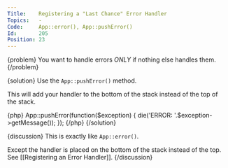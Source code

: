 ```yaml
---
Title:    Registering a "Last Chance" Error Handler
Topics:   -
Code:     App::error(), App::pushError()
Id:       205
Position: 23
---
```


{problem}
You want to handle errors _ONLY_ if nothing else handles them.
{/problem}

{solution}
Use the `App::pushError()` method.

This will add your handler to the bottom of the stack instead of the top of the stack.

{php}
App::pushError(function($exception)
{
    die('ERROR: '.$exception->getMessage());
});
{/php}
{/solution}

{discussion}
This is exactly like `App::error()`.

Except the handler is placed on the bottom of the stack instead of the top. See [[Registering an Error Handler]].
{/discussion}
